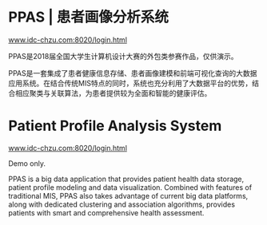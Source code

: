 # PPAS | 患者画像分析系统

www.idc-chzu.com:8020/login.html

PPAS是2018届全国大学生计算机设计大赛的外包类参赛作品，仅供演示。

PPAS是⼀套集成了患者健康信息存储、患者画像建模和前端可视化查询的⼤数据应⽤系统。在结合传统MIS特点的同时，系统也充分利用了⼤数据平台的优势，结合相应聚类与关联算法，为患者提供较为全面和智能的健康评估。


# Patient Profile Analysis System

www.idc-chzu.com:8020/login.html

Demo only. 

PPAS is a big data application that provides patient health data storage, patient profile modeling and data visualization. Combined with features of traditional MIS, PPAS also takes advantage of current big data platforms, along with dedicated clustering and association algorithms, provides patients with smart and comprehensive health assessment.
